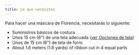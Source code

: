 ```yaml
---
title: Lo que necesitas
---
```


Para hacer una máscara de Florencia, necesitarás lo siguiente:

-   Suministros básicos de costura
-   Unos 15 cm (6") de una tela adecuada ([ver Opciones de tela](/docs/patterns/florence/fabric/))
-   Unos de 15 cm (6") de tela de forro
-   About 1.6 meters (1.8 yards) of ribbon cut in 4 equal parts
